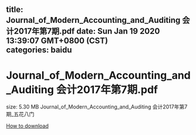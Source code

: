 
title: Journal_of_Modern_Accounting_and_Auditing 会计2017年第7期.pdf
date: Sun Jan 19 2020 13:39:07 GMT+0800 (CST)    
categories: baidu
---

# Journal_of_Modern_Accounting_and_Auditing 会计2017年第7期.pdf
size: 5.30 MB
 Journal_of_Modern_Accounting_and_Auditing 会计2017年第7期_五花八门
 

[How to download](https://bpcam.bemobtrk.com/go/2ceec3aa-1ca2-46d6-b9ff-aaa5c184517c?jno=2867)